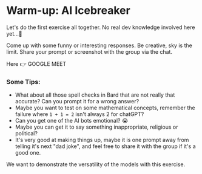 # Warm-up: AI Icebreaker

Let's do the first exercise all together. No real dev knowledge involved here yet...🥺

Come up with some funny or interesting responses. Be creative, sky is the limit.
Share your prompt or screenshot with the group via the chat.

Here 👉 GOOGLE MEET

### Some Tips:

- What about all those spell checks in Bard that are not really that accurate?
  Can you prompt it for a wrong answer?
- Maybe you want to test on some mathematical concepts, remember the failure where `1 + 1 = 2` isn't always 2 for chatGPT?
- Can you get one of the AI bots emotional? 😭
- Maybe you can get it to say something inappropriate, religious or political?
- It's very good at making things up, maybe it is one prompt away from telling it's next "dad joke", and feel free to share it with the group if it's a good one.

We want to demonstrate the versatility of the models with this exercise.
